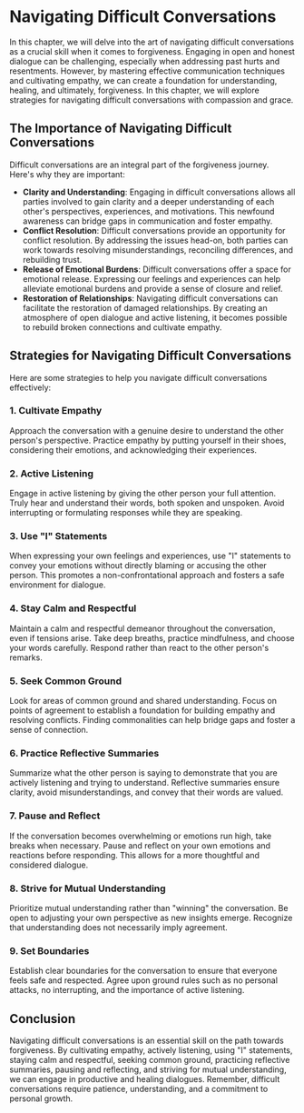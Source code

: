 Navigating Difficult Conversations
===========================================

In this chapter, we will delve into the art of navigating difficult conversations as a crucial skill when it comes to forgiveness. Engaging in open and honest dialogue can be challenging, especially when addressing past hurts and resentments. However, by mastering effective communication techniques and cultivating empathy, we can create a foundation for understanding, healing, and ultimately, forgiveness. In this chapter, we will explore strategies for navigating difficult conversations with compassion and grace.

The Importance of Navigating Difficult Conversations
----------------------------------------------------

Difficult conversations are an integral part of the forgiveness journey. Here's why they are important:

* **Clarity and Understanding**: Engaging in difficult conversations allows all parties involved to gain clarity and a deeper understanding of each other's perspectives, experiences, and motivations. This newfound awareness can bridge gaps in communication and foster empathy.
* **Conflict Resolution**: Difficult conversations provide an opportunity for conflict resolution. By addressing the issues head-on, both parties can work towards resolving misunderstandings, reconciling differences, and rebuilding trust.
* **Release of Emotional Burdens**: Difficult conversations offer a space for emotional release. Expressing our feelings and experiences can help alleviate emotional burdens and provide a sense of closure and relief.
* **Restoration of Relationships**: Navigating difficult conversations can facilitate the restoration of damaged relationships. By creating an atmosphere of open dialogue and active listening, it becomes possible to rebuild broken connections and cultivate empathy.

Strategies for Navigating Difficult Conversations
-------------------------------------------------

Here are some strategies to help you navigate difficult conversations effectively:

### 1. Cultivate Empathy

Approach the conversation with a genuine desire to understand the other person's perspective. Practice empathy by putting yourself in their shoes, considering their emotions, and acknowledging their experiences.

### 2. Active Listening

Engage in active listening by giving the other person your full attention. Truly hear and understand their words, both spoken and unspoken. Avoid interrupting or formulating responses while they are speaking.

### 3. Use "I" Statements

When expressing your own feelings and experiences, use "I" statements to convey your emotions without directly blaming or accusing the other person. This promotes a non-confrontational approach and fosters a safe environment for dialogue.

### 4. Stay Calm and Respectful

Maintain a calm and respectful demeanor throughout the conversation, even if tensions arise. Take deep breaths, practice mindfulness, and choose your words carefully. Respond rather than react to the other person's remarks.

### 5. Seek Common Ground

Look for areas of common ground and shared understanding. Focus on points of agreement to establish a foundation for building empathy and resolving conflicts. Finding commonalities can help bridge gaps and foster a sense of connection.

### 6. Practice Reflective Summaries

Summarize what the other person is saying to demonstrate that you are actively listening and trying to understand. Reflective summaries ensure clarity, avoid misunderstandings, and convey that their words are valued.

### 7. Pause and Reflect

If the conversation becomes overwhelming or emotions run high, take breaks when necessary. Pause and reflect on your own emotions and reactions before responding. This allows for a more thoughtful and considered dialogue.

### 8. Strive for Mutual Understanding

Prioritize mutual understanding rather than "winning" the conversation. Be open to adjusting your own perspective as new insights emerge. Recognize that understanding does not necessarily imply agreement.

### 9. Set Boundaries

Establish clear boundaries for the conversation to ensure that everyone feels safe and respected. Agree upon ground rules such as no personal attacks, no interrupting, and the importance of active listening.

Conclusion
----------

Navigating difficult conversations is an essential skill on the path towards forgiveness. By cultivating empathy, actively listening, using "I" statements, staying calm and respectful, seeking common ground, practicing reflective summaries, pausing and reflecting, and striving for mutual understanding, we can engage in productive and healing dialogues. Remember, difficult conversations require patience, understanding, and a commitment to personal growth.
